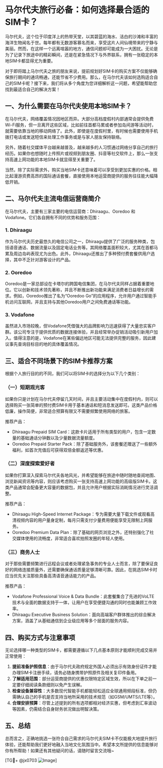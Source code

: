 # 马尔代夫旅行必备：如何选择最合适的SIM卡？

马尔代夫，这个位于印度洋上的热带天堂，以其碧蓝的海水、洁白的沙滩和丰富的海洋生物闻名于世。每年都有无数游客慕名而来，享受这片人间仙境带来的宁静与美丽。然而，在这样一个远离喧嚣的地方，通信问题却可能成为一大困扰。无论是为了记录下旅途中的精彩瞬间，还是在紧急情况下与外界联系，拥有一张稳定的本地SIM卡都显得尤为重要。

对于即将踏上马尔代夫之旅的朋友来说，提前规划好SIM卡的购买方案不仅能够确保旅行期间的通讯畅通，还能节省不少费用。那么，在马尔代夫该如何选购适合自己的SIM卡呢？接下来，我们将从多个角度为您详细解析这一问题，希望能帮助您找到最适合自己的解决方案！

## 一、为什么需要在马尔代夫使用本地SIM卡？

在马尔代夫，网络覆盖情况因地区而异。大部分高档度假村内部通常会提供免费Wi-Fi服务，但一旦离开这些区域，比如前往首都马累或者参加岛间游等活动时，就需要依靠当地的移动网络了。此外，即使是在度假村里，有时候也需要使用手机拨打电话或发送短信来处理工作事务或是与家人朋友保持联络。

另外，随着社交媒体平台越来越普及，越来越多的人习惯通过网络分享自己的旅行经历。如果你也想随时上传照片或视频到朋友圈、抖音等社交软件上，那么一张支持高速上网功能的本地SIM卡就显得至关重要了。

当然，除了实际需求外，购买当地SIM卡还意味着可以享受到更加实惠的价格。相比起漫游资费高昂的国际通话套餐，直接使用本地运营商提供的服务往往能大幅降低开销。

## 二、马尔代夫主流电信运营商简介

在马尔代夫，主要有三家主要的电信运营商：Dhiraagu、Ooredoo 和 Vodafone。它们各自拥有不同的优势和服务范围：

### 1. Dhiraagu
作为马尔代夫历史最悠久的电信公司之一，Dhiraagu提供了广泛的服务种类，包括语音通话、数据流量以及固定电话业务等。其网络覆盖面积较大，尤其在首都马累及周边岛屿表现尤为出色。此外，Dhiraagu还推出了多种预付费套餐供用户选择，其中不乏针对游客设计的产品。

### 2. Ooredoo
Ooredoo是一家总部设在卡塔尔的跨国电信集团，在马尔代夫同样占据着重要地位。它以创新和技术领先著称，并且不断推出新功能来满足消费者日益增长的需求。例如，Ooredoo推出了名为“Ooredoo Go”的应用程序，允许用户通过智能手机访问互联网，并且支持与其他Ooredoo用户之间免费通话等功能。

### 3. Vodafone
虽然进入市场较晚，但Vodafone凭借强大的品牌影响力迅速获得了大量忠实客户群。该公司专注于提供优质的数据连接体验，并且经常举办促销活动吸引新用户加入。值得注意的是，Vodafone在某些偏远地区可能无法提供完整的服务，因此建议事先查询目标目的地的具体覆盖情况。

## 三、适合不同场景下的SIM卡推荐方案

根据个人旅行目的的不同，我们可以将SIM卡的选择分为以下几个类别：

### （一）短期观光客
如果你只是计划在马尔代夫停留几天时间，并且主要活动集中在度假村内，则可以选择购买一张简单的预付费SIM卡用于基本通话和短消息发送即可。这类产品价格低廉，操作简便，非常适合预算有限又不需要频繁使用网络的旅客。

推荐产品：
- Dhiraagu Prepaid SIM Card：这款卡片适用于所有类型的用户，包含一定数量的基础通话分钟数以及少量数据流量额度。
- Ooredoo Prepaid Starter Pack：除了基础服务外，该套餐还赠送了一些额外福利，如首次充值后可获得双倍金额返还等优惠。

### （二）深度探索爱好者
如果你打算深入探索马尔代夫各地风光，并希望能够在旅途中随时随地查阅地图、浏览新闻资讯等内容，则应该考虑购买一张支持高速上网功能的高级版SIM卡。这类产品通常会配备更大容量的数据包，并且允许用户根据实际消耗情况进行灵活调整。

推荐产品：
- Dhiraagu High-Speed Internet Package：专为需要大量下载文件或观看高清视频内容的用户量身定制，每月只需支付少量费用便能享受无限制上网服务。
- Ooredoo Premium Data Plan：除了基础的网页浏览之外，还特别强化了社交媒体使用的流畅度，非常适合喜欢拍照发圈的年轻人使用。

### （三）商务人士
对于那些需要频繁进行远程会议或者处理紧急事务的专业人士而言，除了要保证良好的网络连接质量外，还需要确保通话质量足够清晰可靠。因此，在挑选SIM卡时应当优先关注那些具备高清语音通话能力的产品。

推荐产品：
- Vodafone Professional Voice & Data Bundle：此套餐集合了先进的VoLTE技术与全面的数据支持于一体，让用户在享受便捷沟通的同时也能兼顾工作效率。
- Dhiraagu Executive Business Solution：面向高端客户群体推出的综合解决方案，涵盖了从基础通信到企业级应用等多个层面的服务内容。

## 四、购买方式与注意事项

无论选择哪一种类型的SIM卡，都需要遵循以下几点基本原则才能顺利完成交易并正常使用：

1. **提前准备护照信息**：由于马尔代夫政府规定外国人必须出示有效身份证件才能办理SIM卡注册手续，请务必随身携带护照原件及相关复印件备用。
2. **了解适用范围**：部分运营商提供的优惠仅限特定区域生效，所以在下单之前一定要仔细阅读条款细则以免产生误解。
3. **检查设备兼容性**：大多数现代智能手机都能轻松适应全球通用频段标准，但仍需确认自己的手机是否支持当地所采用的技术规范（如GSM/UMTS/LTE等）。
4. **合理安排预算**：尽管上述提到的所有选项都相对经济实惠，但考虑到汇率波动等因素，仍需结合自身财务状况做出明智决策。

## 五、总结

总而言之，正确地挑选一张符合自己需求的马尔代夫SIM卡不仅能极大地提升旅行体验，还能帮助我们更好地融入当地文化氛围当中。希望本文所提供的信息能够对你有所帮助！如果还有其他疑问的话，请随时留言交流哦~

[TG💪+ @jx0703 ![Image](https://github.com/user-attachments/assets/dbca1d08-cadb-493c-b0ec-ad6f7a83f270)]